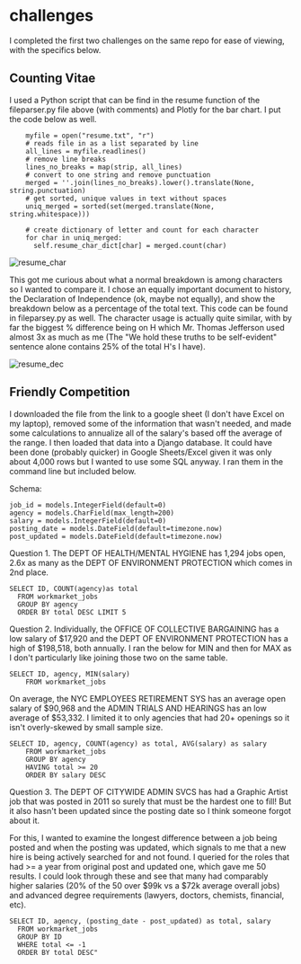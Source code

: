 # challenges

I completed the first two challenges on the same repo for ease of viewing, with the specifics below.

## Counting Vitae

I used a Python script that can be find in the resume function of the fileparser.py file above (with comments) and Plotly for the bar chart. I put the code below as well.

```
    myfile = open("resume.txt", "r")
    # reads file in as a list separated by line
    all_lines = myfile.readlines()
    # remove line breaks
    lines_no_breaks = map(strip, all_lines)
    # convert to one string and remove punctuation
    merged = ''.join(lines_no_breaks).lower().translate(None, string.punctuation)
    # get sorted, unique values in text without spaces
    uniq_merged = sorted(set(merged.translate(None, string.whitespace)))
    
    # create dictionary of letter and count for each character   
    for char in uniq_merged:
      self.resume_char_dict[char] = merged.count(char)
```
![resume_char](https://cloud.githubusercontent.com/assets/17169813/21834285/ff211dbc-d781-11e6-9261-40e16d39a5d7.png)

This got me curious about what a normal breakdown is among characters so I wanted to compare it. I chose an equally important document to history, the Declaration of Independence (ok, maybe not equally), and show the breakdown below as a percentage of the total text.
This code can be found in fileparsey.py as well. The character usage is actually quite similar, with by far the biggest % difference being on H which Mr. Thomas Jefferson used almost 3x as much as me (The "We hold these truths to be self-evident" sentence alone contains 25% of the total H's I have).

![resume_dec](https://cloud.githubusercontent.com/assets/17169813/21834467/59598f84-d783-11e6-9f44-c10b584e906d.png)

## Friendly Competition
I downloaded the file from the link to a google sheet (I don't have Excel on my laptop), removed some of the information that wasn't needed, and made some calculations to annualize all of the salary's based off the average of the range. I then loaded that data into a Django database. It could have been done (probably quicker) in Google Sheets/Excel given it was only about 4,000 rows but I wanted to use some SQL anyway. I ran them in the command line but included below.

Schema:
```
job_id = models.IntegerField(default=0)
agency = models.CharField(max_length=200)
salary = models.IntegerField(default=0)  
posting_date = models.DateField(default=timezone.now)
post_updated = models.DateField(default=timezone.now)
```
Question 1. The DEPT OF HEALTH/MENTAL HYGIENE has 1,294 jobs open, 2.6x as many as the DEPT OF ENVIRONMENT PROTECTION which comes in 2nd place.
```
SELECT ID, COUNT(agency)as total 
  FROM workmarket_jobs 
  GROUP BY agency 
  ORDER BY total DESC LIMIT 5
```

Question 2. Individually, the OFFICE OF COLLECTIVE BARGAINING has a low salary of $17,920 and the DEPT OF ENVIRONMENT PROTECTION has a high of $198,518, both annually.
I ran the below for MIN and then for MAX as I don't particularly like joining those two on the same table.
```
SELECT ID, agency, MIN(salary) 
    FROM workmarket_jobs
```

On average, the NYC EMPLOYEES RETIREMENT SYS has an average open salary of $90,968 and the ADMIN TRIALS AND HEARINGS has an low average of $53,332. I limited it to only agencies that had 20+ openings so it isn't overly-skewed by small sample size.
```
SELECT ID, agency, COUNT(agency) as total, AVG(salary) as salary 
    FROM workmarket_jobs 
    GROUP BY agency 
    HAVING total >= 20 
    ORDER BY salary DESC
```
Question 3. The DEPT OF CITYWIDE ADMIN SVCS has had a Graphic Artist job that was posted in 2011 so surely that must be the hardest one to fill! But it also hasn't been updated since the posting date so I think someone forgot about it.

For this, I wanted to examine the longest difference between a job being posted and when the posting was updated, which signals to me that a new hire is being actively searched for and not found. I queried for the roles that had >= a year from original post and updated one, which gave me 50 results. I could look through these and see that many had comparably higher salaries (20% of the 50 over $99k vs a $72k average overall jobs) and advanced degree requirements (lawyers, doctors, chemists, financial, etc). 

```
SELECT ID, agency, (posting_date - post_updated) as total, salary 
  FROM workmarket_jobs 
  GROUP BY ID
  WHERE total <= -1 
  ORDER BY total DESC"
```

